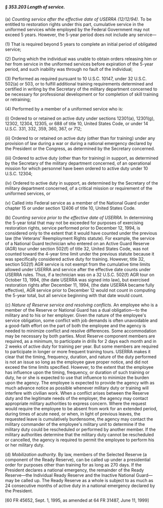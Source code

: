 ##### § 353.203 Length of service. #####

(a) *Counting service after the effective date of USERRA (12/12/94).* To be entitled to restoration rights under this part, cumulative service in the uniformed services while employed by the Federal Government may not exceed 5 years. However, the 5-year period does not include any service—

(1) That is required beyond 5 years to complete an initial period of obligated service;

(2) During which the individual was unable to obtain orders releasing him or her from service in the uniformed services before expiration of the 5-year period, and such inability was through no fault of the individual;

(3) Performed as required pursuant to 10 U.S.C. 10147, under 32 U.S.C. 502(a) or 503, or to fulfill additional training requirements determined and certified in writing by the Secretary of the military department concerned to be necessary for professional development or for completion of skill training or retraining;

(4) Performed by a member of a uniformed service who is:

(i) Ordered to or retained on active duty under sections 12301(a), 12301(g), 12302, 12304, 12305, or 688 of title 10, United States Code, or under 14 U.S.C. 331, 332, 359, 360, 367, or 712;

(ii) Ordered to or retained on active duty (other than for training) under any provision of law during a war or during a national emergency declared by the President or the Congress, as determined by the Secretary concerned.

(iii) Ordered to active duty (other than for training) in support, as determined by the Secretary of the military department concerned, of an operational mission for which personnel have been ordered to active duty under 10 U.S.C. 12304;

(iv) Ordered to active duty in support, as determined by the Secretary of the military department concerned, of a critical mission or requirement of the uniformed services, or

(v) Called into Federal service as a member of the National Guard under chapter 15 or under section 12406 of title 10, United States Code.

(b) *Counting service prior to the effective date of USERRA.* In determining the 5-year total that may not be exceeded for purposes of exercising restoration rights, service performed prior to December 12, 1994, is considered only to the extent that it would have counted under the previous law (the Veterans' Reemployment Rights statute). For example, the service of a National Guard technician who entered on an Active Guard Reserve (AGR) tour under section 502(f) of title 32, United States Code, was not counted toward the 4-year time limit under the previous statute because it was specifically considered active duty for training. However, title 32, section 502(f) AGR service is not exempt from the cumulative time limits allowed under USERRA and service after the effective date counts under USERRA rules. Thus, if a technician was on a 32 U.S.C. 502(f) AGR tour on October 13, 1994, (the date USERRA was signed into law), but exercised restoration rights after December 11, 1994, (the date USERRA became fully effective), AGR service prior to December 12 would not count in computing the 5-year total, but all service beginning with that date would count.

(c) *Nature of Reserve service and resolving conflicts.* An employee who is a member of the Reserve or National Guard has a dual obligation—to the military and to his or her employer. Given the nature of the employee's service obligation, some conflict with job demands is often unavoidable and a good-faith effort on the part of both the employee and the agency is needed to minimize conflict and resolve differences. Some accommodation may be necessary by both parties. Most Reserve component members are required, as a minimum, to participate in drills for 2 days each month and in 2 weeks of active duty for training per year. But some members are required to participate in longer or more frequent training tours. USERRA makes it clear that the timing, frequency, duration, and nature of the duty performed is not an issue so long as the employee gave proper notice, and did not exceed the time limits specified. However, to the extent that the employee has influence upon the timing, frequency, or duration of such training or duty, he or she is expected to use that influence to minimize the burden upon the agency. The employee is expected to provide the agency with as much advance notice as possible whenever military duty or training will interfere with civilian work. When a conflict arises between the Reserve duty and the legitimate needs of the employer, the agency may contact appropriate military authorities to express concern. Where the request would require the employee to be absent from work for an extended period, during times of acute need, or when, in light of previous leaves, the requested leave is cumulatively burdensome, the agency may contact the military commander of the employee's military unit to determine if the military duty could be rescheduled or performed by another member. If the military authorities determine that the military duty cannot be rescheduled or cancelled, the agency is required to permit the employee to perform his or her military duty.

(d) *Mobilization authority.* By law, members of the Selected Reserve (a component of the Ready Reserve), can be called up under a presidential order for purposes other than training for as long as 270 days. If the President declares a national emergency, the remainder of the Ready Reserve—the Individual Ready Reserve and the Inactive National Guard—may be called up. The Ready Reserve as a whole is subject to as much as 24 consecutive months of active duty in a national emergency declared by the President.

[60 FR 45652, Sept. 1, 1995, as amended at 64 FR 31487, June 11, 1999]